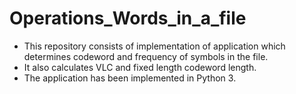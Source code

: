 # Operations_Words_in_a_file
- This repository consists of implementation of application which determines codeword and frequency of symbols in the file. 
- It also calculates VLC and fixed length codeword length. 
- The application has been implemented in Python 3.
